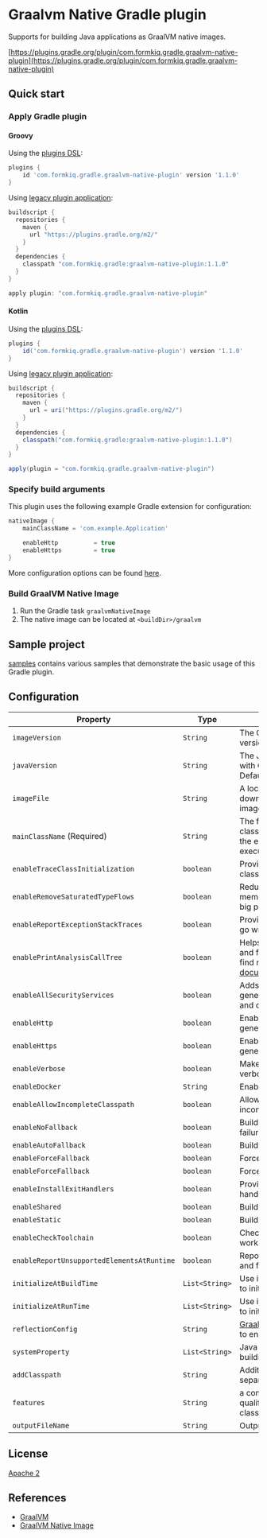 # Graalvm Native Gradle plugin

Supports for building Java applications as GraalVM native images.

[https://plugins.gradle.org/plugin/com.formkiq.gradle.graalvm-native-plugin](https://plugins.gradle.org/plugin/com.formkiq.gradle.graalvm-native-plugin)

## Quick start

### Apply Gradle plugin

#### Groovy
Using the [plugins DSL](https://docs.gradle.org/current/userguide/plugins.html#sec:plugins_block):
```groovy
plugins {
    id 'com.formkiq.gradle.graalvm-native-plugin' version '1.1.0'
}
```

Using [legacy plugin application](https://docs.gradle.org/current/userguide/plugins.html#sec:old_plugin_application):
```groovy
buildscript {
  repositories {
    maven {
      url "https://plugins.gradle.org/m2/"
    }
  }
  dependencies {
    classpath "com.formkiq.gradle:graalvm-native-plugin:1.1.0"
  }
}

apply plugin: "com.formkiq.gradle.graalvm-native-plugin"
```

#### Kotlin
Using the [plugins DSL](https://docs.gradle.org/current/userguide/plugins.html#sec:plugins_block):
```groovy
plugins {
    id('com.formkiq.gradle.graalvm-native-plugin') version '1.1.0'
}
```

Using [legacy plugin application](https://docs.gradle.org/current/userguide/plugins.html#sec:old_plugin_application):
```groovy
buildscript {
  repositories {
    maven {
      url = uri("https://plugins.gradle.org/m2/")
    }
  }
  dependencies {
    classpath("com.formkiq.gradle:graalvm-native-plugin:1.1.0")
  }
}

apply(plugin = "com.formkiq.gradle.graalvm-native-plugin")
```

### Specify build arguments
This plugin uses the following example Gradle extension for configuration:
```groovy
nativeImage {
    mainClassName = 'com.example.Application'

    enableHttp          = true
    enableHttps         = true
}
```

More configuration options can be found [here](https://github.com/formkiq/graalvm-native-plugin#configuration).

### Build GraalVM Native Image
1. Run the Gradle task `graalvmNativeImage`
2. The native image can be located at `<buildDir>/graalvm`

## Sample project
[samples](https://github.com/formkiq/graalvm-native-plugin/tree/master/samples) contains various samples that demonstrate the basic usage of this Gradle plugin.

## Configuration
| Property | Type | Description |
|----------|------|-------------|
| `imageVersion` | `String` | The GraalVM Community Edition version to download. Default to `20.2.0`. |
| `javaVersion` | `String` | The JDK version to be downloaded with GraalVM Community Edition. Default to `11`. |
| `imageFile` | `String` | A local Image File to instead of downloading a file based on imageVersion/javaVersion/architecture. |
| `mainClassName` (Required) | `String` | The fully qualified name of the Java class that contains a `main` method for the entry point of the Native Image executable. |
| `enableTraceClassInitialization` | `boolean` | Provides useful information to debug class initialization issues. |
| `enableRemoveSaturatedTypeFlows` | `boolean` | Reduces build time and decrease build memory consumption, especially for big projects. |
| `enableReportExceptionStackTraces` | `boolean` | Provides more detail should something go wrong. |
| `enablePrintAnalysisCallTree` | `boolean` | Helps to find what classes, methods, and fields are used and why. You can find more details in GraalVM [reports documentation](https://github.com/oracle/graal/blob/master/substratevm/REPORTS.md). |
| `enableAllSecurityServices` | `boolean` | Adds all security service classes to the generated image. Required for HTTPS and crypto. |
| `enableHttp` | `boolean` | Enables HTTP support in the generated image. |
| `enableHttps` | `boolean` | Enables HTTPS support in the generated image. |
| `enableVerbose` | `boolean` | Makes image building output more verbose. |
| `enableDocker` | `String` | Enable using Graalvm Docker Image. |
| `enableAllowIncompleteClasspath` | `boolean` | Allow image building with an incomplete class path. |
| `enableNoFallback` | `boolean` | Build stand-alone image or report failure. |
| `enableAutoFallback` | `boolean` | Build stand-alone image if possible. |
| `enableForceFallback` | `boolean` | Force building of fallback image. |
| `enableForceFallback` | `boolean` | Force building of fallback image. |
| `enableInstallExitHandlers` | `boolean` | Provide java.lang.Terminator exit handlers for executable images. |
| `enableShared` | `boolean` | Build shared library. |
| `enableStatic` | `boolean` | Build statically linked executable. |
| `enableCheckToolchain` | `boolean` | Check if native-toolchain is known to work with native-image. |
| `enableReportUnsupportedElementsAtRuntime` | `boolean` | Report usage of unsupported methods and fields at run time. |
| `initializeAtBuildTime` | `List<String>` | Use it with specific classes or package to initialize classes at build time. |
| `initializeAtRunTime` | `List<String>` | Use it with specific classes or package to initialize classes at run time. |
| `reflectionConfig` |  `String` | [GraalVM Reflection Configuration File](https://www.graalvm.org/reference-manual/native-image/Reflection) to enable Java reflection support. |
| `systemProperty` | `List<String>` | Java System Properties to use when building Graalvm Image. |
| `addClasspath` | `String` | Additional Classpaths comma separated. |
| `features` | `String` | a comma-separated list of fully qualified Feature implementation classes. |
| `outputFileName` | `String` | Output File Name. |

## License
[Apache 2](https://github.com/formkiq/graalvm-native-plugin/blob/master/LICENSE)

## References
* [GraalVM](https://www.graalvm.org)
* [GraalVM Native Image](https://www.graalvm.org/docs/reference-manual/native-image)

